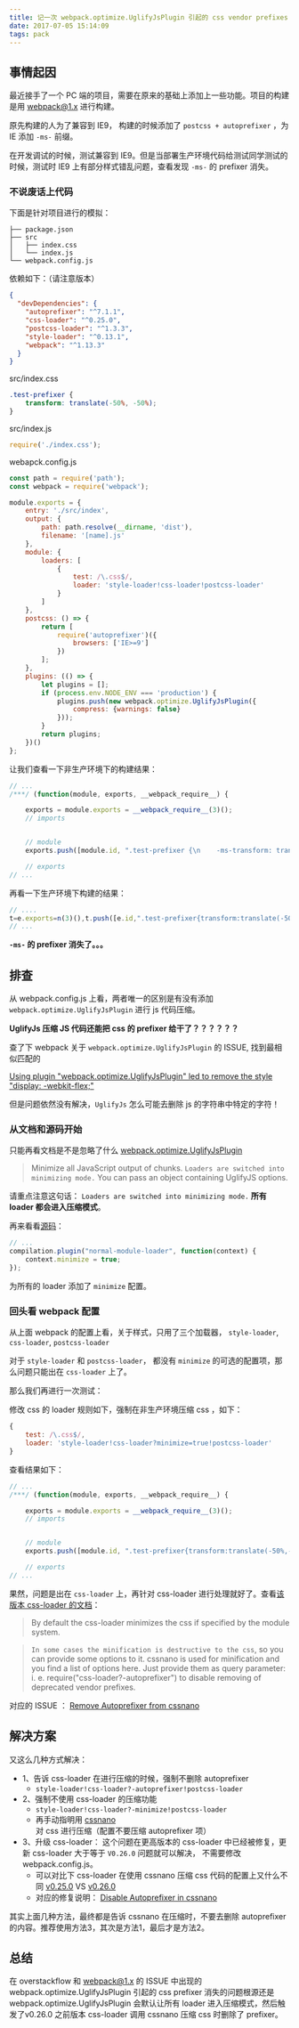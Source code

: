 ```yaml
---
title: 记一次 webpack.optimize.UglifyJsPlugin 引起的 css vendor prefixes 被删除
date: 2017-07-05 15:14:09
tags: pack
---
```


## 事情起因

最近接手了一个 PC 端的项目，需要在原来的基础上添加上一些功能。项目的构建是用 webpack@1.x 进行构建。

原先构建的人为了兼容到 IE9， 构建的时候添加了 `postcss + autoprefixer` ，为 IE 添加 `-ms-` 前缀。

在开发调试的时候，测试兼容到 IE9。但是当部署生产环境代码给测试同学测试的时候，测试时 IE9 上有部分样式错乱问题，查看发现 `-ms-` 的 prefixer 消失。


### 不说废话上代码

下面是针对项目进行的模拟：

```
├── package.json
├── src
│   ├── index.css
│   └── index.js
└── webpack.config.js
```

依赖如下：（请注意版本）

``` json
{
  "devDependencies": {
    "autoprefixer": "^7.1.1",
    "css-loader": "^0.25.0",
    "postcss-loader": "^1.3.3",
    "style-loader": "^0.13.1",
    "webpack": "^1.13.3"
  }
}
```

src/index.css
``` css
.test-prefixer {
    transform: translate(-50%, -50%);
}
```

src/index.js
``` javascript
require('./index.css');
```

webapck.config.js
``` javascript
const path = require('path');
const webpack = require('webpack');

module.exports = {
    entry: './src/index',
    output: {
        path: path.resolve(__dirname, 'dist'),
        filename: '[name].js'
    },
    module: {
        loaders: [
            {
                test: /\.css$/,
                loader: 'style-loader!css-loader!postcss-loader'
            }
        ]
    },
    postcss: () => {
        return [
            require('autoprefixer')({
                browsers: ['IE>=9']
            })
        ];
    },
    plugins: (() => {
        let plugins = [];
        if (process.env.NODE_ENV === 'production') {
            plugins.push(new webpack.optimize.UglifyJsPlugin({
                compress: {warnings: false}
            }));
        }
        return plugins;
    })()
};
```

让我们查看一下非生产环境下的构建结果：

``` javascript
// ...
/***/ (function(module, exports, __webpack_require__) {

	exports = module.exports = __webpack_require__(3)();
	// imports


	// module
	exports.push([module.id, ".test-prefixer {\n    -ms-transform: translate(-50%, -50%);\n        transform: translate(-50%, -50%);\n}\n", ""]);

	// exports
// ...
```

再看一下生产环境下构建的结果：

``` javascript
// ....
t=e.exports=n(3)(),t.push([e.id,".test-prefixer{transform:translate(-50%,-50%)}",""])}
// ...
```

**`-ms-` 的 prefixer 消失了。。。**


## 排查

从 webpack.config.js 上看，两者唯一的区别是有没有添加 `webpack.optimize.UglifyJsPlugin` 进行 js 代码压缩。

**UglifyJs 压缩 JS 代码还能把 css 的 prefixer 给干了？？？？？？**

查了下 webpack 关于 `webpack.optimize.UglifyJsPlugin` 的 ISSUE, 找到最相似匹配的

[Using plugin "webpack.optimize.UglifyJsPlugin" led to remove the style "display: -webkit-flex;" ](https://github.com/webpack/webpack/issues/2543)

但是问题依然没有解决，`UglifyJs` 怎么可能去删除 js 的字符串中特定的字符！

### 从文档和源码开始

只能再看文档是不是忽略了什么 [webpack.optimize.UglifyJsPlugin](http://webpack.github.io/docs/list-of-plugins.html#uglifyjsplugin)

> Minimize all JavaScript output of chunks. `Loaders are switched into minimizing mode.` You can pass an object containing UglifyJS options.

请重点注意这句话： `Loaders are switched into minimizing mode.` **所有 loader 都会进入压缩模式**。

再来看看[源码](https://github.com/webpack/webpack/blob/v1.13.3/lib/optimize/UglifyJsPlugin.js#L143)：

``` javascript
// ...
compilation.plugin("normal-module-loader", function(context) {
    context.minimize = true;
});
```

为所有的 loader 添加了 `minimize` 配置。

### 回头看 webpack 配置

从上面 webpack 的配置上看，关于样式，只用了三个加载器， `style-loader`, `css-loader`, `postcss-loader`

对于  `style-loader` 和 `postcss-loader`， 都没有 `minimize` 的可选的配置项，那么问题只能出在 `css-loader` 上了。

那么我们再进行一次测试：

修改 css 的 loader 规则如下，强制在非生产环境压缩 css ，如下：

``` javascript
{
    test: /\.css$/,
    loader: 'style-loader!css-loader?minimize=true!postcss-loader'
}
```

查看结果如下：

``` javascript
// ...
/***/ (function(module, exports, __webpack_require__) {

	exports = module.exports = __webpack_require__(3)();
	// imports


	// module
	exports.push([module.id, ".test-prefixer{transform:translate(-50%,-50%)}", ""]);

	// exports
// ...
```

果然，问题是出在 `css-loader` 上，再针对 css-loader 进行处理就好了。查看[该版本 css-loader 的文档](https://github.com/webpack-contrib/css-loader/tree/v0.25.0#minification)：

> By default the css-loader minimizes the css if specified by the module system.

> `In some cases the minification is destructive to the css`, so you can provide some options to it. cssnano is used for minification and you find a list of options here. Just provide them as query parameter: i. e. require("css-loader?-autoprefixer") to disable removing of deprecated vendor prefixes.

对应的 ISSUE ： [Remove Autoprefixer from cssnano](https://github.com/webpack-contrib/css-loader/issues/281)

## 解决方案

又这么几种方式解决：

+ 1、告诉 css-loader 在进行压缩的时候，强制不删除 autoprefixer
    - `style-loader!css-loader?-autoprefixer!postcss-loader`
+ 2、强制不使用 css-loader 的压缩功能
  - `style-loader!css-loader?-minimize!postcss-loader`
  - 再手动指明用 [cssnano](https://github.com/ben-eb/cssnano) 对 css 进行压缩（配置不要压缩 autoprefixer 项）
+ 3、升级 css-loader： 这个问题在更高版本的 css-loader 中已经被修复，更新 css-loader 大于等于 `V0.26.0` 问题就可以解决， 不需要修改 webpack.config.js。
  - 可以对比下 css-loader 在使用 cssnano 压缩 css 代码的配置上又什么不同 [v0.25.0](https://github.com/webpack-contrib/css-loader/blob/v0.25.0/lib/processCss.js#L182) VS [v0.26.0](https://github.com/webpack-contrib/css-loader/blob/v0.26.0/lib/processCss.js#L182)
  - 对应的修复说明： [Disable Autoprefixer in cssnano](https://github.com/webpack-contrib/css-loader/pull/361)

其实上面几种方法，最终都是告诉 cssnano 在压缩时，不要去删除 autoprefixer 的内容。推荐使用方法3，其次是方法1，最后才是方法2。


## 总结

在 overstackflow 和 webpack@1.x 的 ISSUE 中出现的 webpack.optimize.UglifyJsPlugin 引起的 css prefixer 消失的问题根源还是 webpack.optimize.UglifyJsPlugin 会默认让所有 loader 进入压缩模式，然后触发了v0.26.0 之前版本 css-loader 调用 cssnano 压缩 css 时删除了 prefixer。

